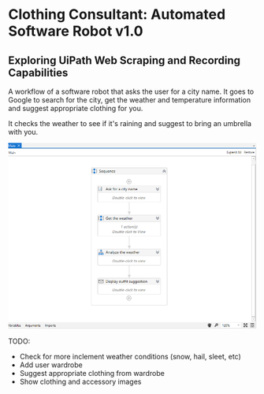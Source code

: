# Clothing Consultant: Automated Software Robot v1.0

## Exploring UiPath Web Scraping and Recording Capabilities

A workflow of a software robot that asks the user for a city name. It goes to Google to search for the city, get the weather and temperature information and suggest appropriate clothing for you.

It checks the weather to see if it's raining and suggest to bring an umbrella with you.

![Screenshot of clothing consultant workflow in UiPath Studio](.screenshots/CC-screenshot.png 'Screenshot of clothing consultant workflow in UiPath Studio')

TODO:

- Check for more inclement weather conditions (snow, hail, sleet, etc)
- Add user wardrobe
- Suggest appropriate clothing from wardrobe
- Show clothing and accessory images
